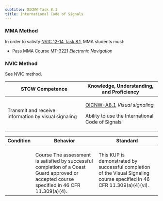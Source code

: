 ```yaml
---
subtitle: OICNW Task 8.1 
title: International Code of Signals
---
```



### MMA Method

In order to satisfy  [NVIC 12-14  Task  8.1]({{site.baseurl}}/assets/images/nvic-12-14.pdf), MMA students must:

* Pass MMA Course [MT-3221]( {{site.baseurl}}/courses/MT-3221) *Electronic Navigation*


### NVIC Method

<a onclick="togglevisibility('nvic_methods')" >See NVIC method.</a>

<div id='nvic_methods' class='hide'>

<table>
<thead>
<tr>
<th class='forty'> STCW Competence </th>
<th class='sixty'> Knowledge, Understanding, and Proficiency </th>
</tr>
</thead>




<tbody>
<tr><td markdown='1'>

Transmit and receive information by visual signaling

</td><td markdown='1'>

[OICNW-A8.1](../../tables/21.html#OICNW-A8.1) *Visual signaling*

Ability to use the International Code of Signals

</td></tr>


</tbody>
</table>


<table>
<thead>
<tr><th class='twenty'>  Condition </th><th class='twenty'> Behavior </th><th  class='sixty'>Standard </th></tr>
</thead>
<tbody >



<tr><td markdown='1'>


</td><td markdown='1'>


<br>

<div class="tooltip">Course
<span class="tooltiptext">
The assessment is satisfied by successful completion of a Coast Guard approved or accepted course specified in 46 CFR 11.309(a)(4).
</span>
</div>


</td><td markdown='1'>

This KUP is demonstrated by successful completion of the Visual Signaling course specified in 46 CFR 11.309(a)(4)(vi).

</td></tr>
</tbody>
</table>
</div>
